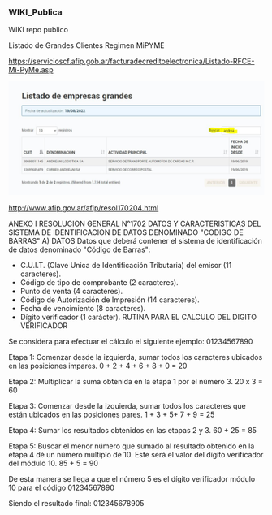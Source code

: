 ### WIKI_Publica
WIKI repo publico


Listado de Grandes Clientes  Regimen MiPYME

https://servicioscf.afip.gob.ar/facturadecreditoelectronica/Listado-RFCE-Mi-PyMe.asp


![Imagen ejemplo de AFIP Regimen Grandes CLientes](/images/GrandesClientes.JPG "Ejemplo de Filtrado")

http://www.afip.gov.ar/afip/resol170204.html

ANEXO I RESOLUCION GENERAL N°1702
DATOS Y CARACTERISTICAS DEL SISTEMA DE IDENTIFICACION DE DATOS DENOMINADO "CODIGO DE BARRAS"
A) DATOS
Datos que deberá contener el sistema de identificación de datos denominado "Código de Barras":
- C.U.I.T. (Clave Unica de Identificación Tributaria) del emisor (11 caracteres).
- Código de tipo de comprobante (2 caracteres).
- Punto de venta (4 caracteres).
- Código de Autorización de Impresión (14 caracteres).
- Fecha de vencimiento (8 caracteres).
- Dígito verificador (1 carácter).
 RUTINA PARA EL CALCULO DEL DIGITO VERIFICADOR

Se considera para efectuar el cálculo el siguiente ejemplo:
01234567890

Etapa 1: Comenzar desde la izquierda, sumar todos los caracteres ubicados en las posiciones impares.
0 + 2 + 4 + 6 + 8 + 0 = 20

Etapa 2: Multiplicar la suma obtenida en la etapa 1 por el número 3.
20 x 3 = 60

Etapa 3: Comenzar desde la izquierda, sumar todos los caracteres que están ubicados en las posiciones pares.
1 + 3 + 5+ 7 + 9 = 25

Etapa 4: Sumar los resultados obtenidos en las etapas 2 y 3.
60 + 25 = 85

Etapa 5: Buscar el menor número que sumado al resultado obtenido en la etapa 4 dé un número múltiplo de 10. Este será el valor del dígito verificador del módulo 10.
85 + 5 = 90

De esta manera se llega a que el número 5 es el dígito verificador módulo 10 para el código 01234567890

Siendo el resultado final:
012345678905

